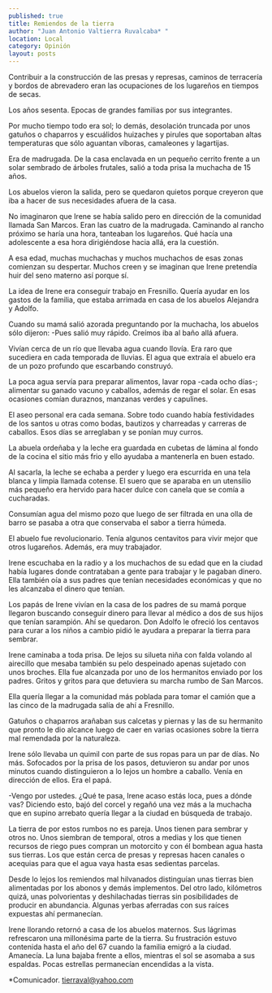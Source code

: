 ```yaml
---
published: true
title: Remiendos de la tierra
author: "Juan Antonio Valtierra Ruvalcaba* "
location: Local
category: Opinión
layout: posts
---
```


Contribuir a la construcción de las presas y represas, caminos de terracería y bordos de abrevadero eran las ocupaciones de los lugareños en tiempos de secas.

Los años sesenta. Epocas de grandes familias por sus integrantes.

Por mucho tiempo todo era sol; lo demás, desolación truncada por unos gatuños o chaparros y escuálidos huizaches y pirules que soportaban altas temperaturas que sólo aguantan víboras, camaleones y lagartijas. 

Era de madrugada. De la casa enclavada en un pequeño cerrito frente a un solar sembrado de árboles frutales, salió a toda prisa la muchacha de 15 años.

Los abuelos vieron la salida, pero se quedaron quietos porque creyeron que iba a hacer de sus necesidades afuera de la casa.

No imaginaron que Irene se había salido pero en dirección de la comunidad llamada San Marcos. Eran las cuatro de la madrugada. Caminando al rancho próximo se haría una hora, tanteaban los lugareños. Qué hacía una adolescente a esa hora dirigiéndose hacia allá, era la cuestión.

A esa edad, muchas muchachas y muchos muchachos de esas zonas comienzan su despertar. Muchos creen y se imaginan que Irene pretendía huir del seno materno así porque sí.

La idea de Irene era conseguir trabajo en Fresnillo. Quería  ayudar en los gastos de la familia, que estaba arrimada en casa de los abuelos Alejandra y Adolfo.

Cuando su mamá salió azorada preguntando por la muchacha, los abuelos sólo dijeron:
-Pues salió muy rápido. Creímos iba al baño allá afuera.

Vivían cerca de un río que llevaba agua cuando llovía. Era raro que sucediera en cada temporada de lluvias. El agua que extraía el abuelo era de un pozo profundo que escarbando construyó.

La poca agua servía para preparar alimentos, lavar ropa -cada ocho días-; alimentar su ganado vacuno y caballos, además de regar el solar. En esas ocasiones comían duraznos, manzanas verdes y capulines. 

El aseo personal era cada semana. Sobre todo cuando había festividades de los santos u otras como bodas, bautizos y charreadas y carreras de caballos. Esos días se arreglaban y se ponían muy curros.

La abuela ordeñaba y la leche era guardada en cubetas de lámina al fondo de la cocina el sitio más frio y ello ayudaba a mantenerla en buen estado.

Al sacarla, la leche se echaba a perder y luego era escurrida en una tela blanca y limpia llamada cotense. El suero que se aparaba en un utensilio más pequeño era hervido para hacer dulce con canela que se comía a cucharadas.

Consumían agua del mismo pozo que luego de ser filtrada en una olla de barro se pasaba a otra que conservaba el sabor a tierra húmeda.

El abuelo fue revolucionario. Tenía algunos centavitos para vivir mejor que otros lugareños. Además, era muy trabajador.

Irene escuchaba en la radio y a los muchachos de su edad que en la ciudad había lugares donde contrataban a gente para trabajar y le pagaban dinero. Ella también oía a sus padres que tenían necesidades económicas y que no les alcanzaba el dinero que tenían.

Los papás de Irene vivían en la casa de los padres de su mamá porque llegaron buscando conseguir dinero para llevar al médico a dos de sus hijos que tenían sarampión. Ahí se quedaron. Don Adolfo le ofreció los centavos para curar a los niños a cambio pidió le ayudara a preparar la tierra para sembrar.

Irene caminaba a toda prisa. De lejos su silueta niña con falda volando al airecillo que mesaba también su pelo despeinado apenas sujetado con unos broches. Ella fue alcanzada por uno de los hermanitos enviado por los padres. Gritos y gritos para que detuviera su marcha rumbo de San Marcos.

Ella quería llegar a la comunidad más poblada para tomar el camión que a las cinco de la madrugada salía de ahí a Fresnillo.

Gatuños o chaparros arañaban sus calcetas y piernas y las de su hermanito que pronto le dio alcance luego de caer en varias ocasiones sobre la tierra mal remendada por la naturaleza.

Irene sólo llevaba un quimil con parte de sus ropas para un par de días. No más. Sofocados por la prisa de los pasos, detuvieron su andar por unos minutos cuando distinguieron a lo lejos un hombre a caballo. Venía en dirección de ellos. Era el papá.

-Vengo por ustedes. ¿Qué te pasa, Irene acaso estás loca, pues a dónde vas?
Diciendo esto, bajó del corcel y regañó una vez más a la muchacha que en supino arrebato quería llegar a la ciudad en búsqueda de trabajo.

La tierra de por estos rumbos no es pareja. Unos tienen para sembrar y otros no. Unos siembran de temporal, otros a medias y los que tienen recursos de riego pues compran un motorcito y con él bombean agua hasta sus tierras. Los que están cerca de presas y represas hacen canales o acequias para que el agua vaya hasta esas sedientas parcelas.

Desde lo lejos los remiendos mal hilvanados distinguían unas tierras bien alimentadas por los abonos y demás implementos. Del otro lado, kilómetros quizá, unas polvorientas y deshilachadas tierras sin posibilidades de producir en abundancia. Algunas yerbas aferradas con sus raíces expuestas ahí permanecían.

Irene llorando retornó a casa de los abuelos maternos. Sus lágrimas refrescaron una millonésima parte de la tierra. Su frustración estuvo contenida hasta el año del 67 cuando la familia emigró a la ciudad.
Amanecía. La luna bajaba frente a ellos, mientras el sol se asomaba a sus espaldas. Pocas estrellas permanecían encendidas a la vista. 

*Comunicador. 
tierraval@yahoo.com
